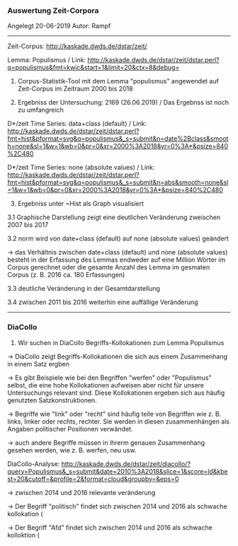 ### Auswertung Zeit-Corpora
Angelegt 20-06-2019
Autor: Rampf

---
Zeit-Corpus: http://kaskade.dwds.de/dstar/zeit/

Lemma: Populismus / Link: http://kaskade.dwds.de/dstar/zeit/dstar.perl?q=populismus&fmt=kwic&start=1&limit=20&ctx=8&debug=

1. Corpus-Statistik-Tool mit dem Lemma "populismus" angewendet auf Zeit-Corpus im Zeitraum 2000 bis 2018

2. Ergebniss der Untersuchung: 2169 (26.06.2019) / Das Ergebnss ist noch zu umfangreich

D*/zeit Time Series: data+class (default) / Link: http://kaskade.dwds.de/dstar/zeit/dstar.perl?fmt=hist&pformat=svg&q=populismus&_s=submit&n=date%2Bclass&smooth=none&sl=1&w=1&wb=0&pr=0&xr=2000%3A2018&yr=0%3A*&psize=840%2C480

D*/zeit Time Series: none (absolute values) / Link: http://kaskade.dwds.de/dstar/zeit/dstar.perl?fmt=hist&pformat=svg&q=populismus&_s=submit&n=abs&smooth=none&sl=1&w=1&wb=0&pr=0&xr=2000%3A2018&yr=0%3A*&psize=840%2C480

3. Ergebniss unter ~Hist als Graph visualisiert

3.1 Graphische Darstellung zeigt eine deutlichen Veränderung zweischen 2007 bis 2017

3.2 norm wird von date+class (default) auf none (absolute values) geändert

-> das Verhältnis zwischen date+class (default) und none (absolute values) besteht in der Erfassung des Lemmas endweder auf eine Million Wörter im Corpus gerechnet oder die gesamte Anzahl des Lemma im gesmaten Corpus (z. B. 2016 ca. 180 Erfassungen)

3.3 deutliche Veränderung in der Gesamtdarstellung

3.4 zwischen 2011 bis 2016 weiterhin eine auffällige Veränderung
 
 ---
 ### DiaCollo
 
 1. Wir suchen in DiaCollo Begriffs-Kollokationen zum Lemma Populismus
 
 -> DiaCollo zeigt Begriffs-Kollokationen die sich aus einem Zusammenhang in einem Satz ergben
 
 -> Es gibt Beispiele wie bei den Begriffen "werfen" oder "Populismus" selbst, die eine hohe Kollokationen aufweisen aber nicht für unsere Untersuchungs relevant sind. Diese Kollokationen ergeben sich aus häufig genutzten Satzkonstruktionen.
 
 -> Begriffe wie "link" oder "recht" sind häufig teile von Begriffen wie z. B. links, linker oder rechts, rechter. Sie werden in diesen zusammenhängen als Angaben politischer Positionen verwändet.
 
 ->  auch andere Begriffe müssen in ihrerm genauen Zusammenhang gesehen werden, wie z. B. werfen, neu usw.
 
DiaCollo-Analyse: http://kaskade.dwds.de/dstar/zeit/diacollo/?query=Populismus&_s=submit&date=2010%3A2018&slice=1&score=ld&kbest=20&cutoff=&profile=2&format=cloud&groupby=&eps=0

-> zwischen 2014 und 2016 relevante veränderung

-> Der Begriff "politisch" findet sich zwischen 2014 und 2016 als schwache kollokation (

-> Der Begriff "Afd" findet sich zwischen 2014 und 2016 als schwache kolloktion (



